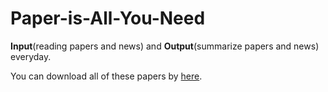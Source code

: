 # Paper-is-All-You-Need

**Input**(reading papers and news) and **Output**(summarize papers and news) everyday.

You can download all of these papers by [here](https://www.alipan.com/t/vdGixkXScMrov9kSAC5h).
